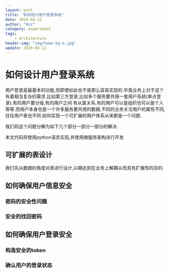 ```yaml
---
layout: post
title: "如何设计用户登录系统"
date: 2019-04-12
author: "Hsz"
category: experiment
tags:
    - Architecture
header-img: "img/home-bg-o.jpg"
update: 2019-04-12
---
```

# 如何设计用户登录系统

用户登录是最基本的功能,但即便如此也不是那么容易实现的.毕竟业务上对于这个有着相当复杂的需求.比如第三方登录,比如多个服务要共用一套用户系统(单点登录),有的用户要分级,有的用户之间 有从属关系,有的用户可以是组织也可以是个人等等.而用户本身也是一个许多服务要共用的数据,不同的业务关注用户的属性不同,往往用户表也不同.如何实现一个可扩展的用户体系从来都是一个问题.

我们将这个问题分解为如下几个部分一部分一部分的解决.

本文代码将使用python语言实现,并使用微服务架构进行开发

## 可扩展的表设计

我们先从数据的角度对表进行设计,以期达到在业务上解耦从而具有扩展性的目的.

## 如何确保用户信息安全

### 密码的安全性问题

### 安全的找回密码


## 如何确保用户登录安全

### 构造安全的token


### 确认用户的登录状态
